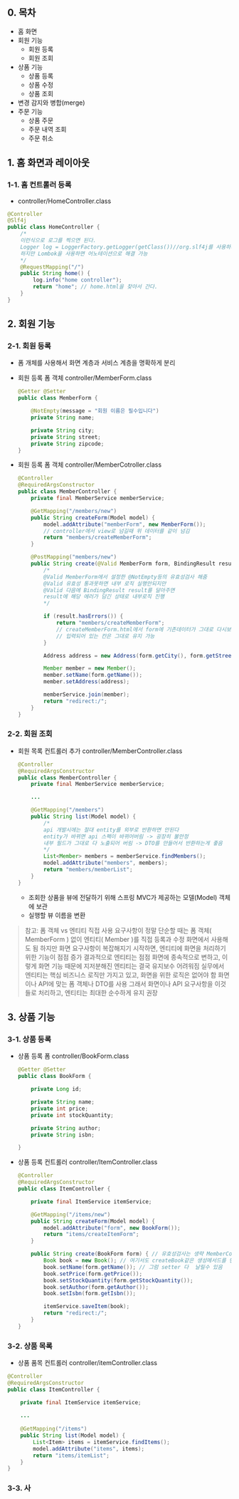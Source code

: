 ## 0. 목차
- 홈 화면
- 회원 기능
  - 회원 등록
  - 회원 조회
- 상품 기능
  - 상품 등록
  - 상품 수정
  - 상품 조회
- 변경 감지와 병합(merge)
- 주문 기능
  - 상품 주문
  - 주문 내역 조회
  - 주문 취소


## 1. 홈 화면과 레이아웃

### 1-1. 홈 컨트롤러 등록
- controller/HomeController.class
```java
@Controller
@Slf4j
public class HomeController {
    /*
    이런식으로 로그를 찍으면 된다.
    Logger log = LoggerFactory.getLogger(getClass())//org.slf4j를 사용하셔야 합니다.
    하지만 Lombok을 사용하면 어노테이션으로 해결 가능
    */
    @RequestMapping("/")
    public String home() {
        log.info("home controller");
        return "home"; // home.html을 찾아서 간다.
    }
}
```

## 2. 회원 기능

### 2-1. 회원 등록
- 폼 개체를 사용해서 화면 계층과 서비스 계층을 명확하게 분리
- 회원 등록 폼 객체 controller/MemberForm.class
  ```java
  @Getter @Setter
  public class MemberForm {

      @NotEmpty(message = "회원 이름은 필수입니다")
      private String name;

      private String city;
      private String street;
      private String zipcode;
  }
  ```

- 회원 등록 폼 객체 controller/MemberCotroller.class
  ```java
  @Controller
  @RequiredArgsConstructor
  public class MemberController {
      private final MemberService memberService;

      @GetMapping("/members/new")
      public String createForm(Model model) {
          model.addAttribute("memberForm", new MemberForm());
          // controller에서 view로 넘길때 위 데이터를 같이 넘김
          return "members/createMemberForm";
      }

      @PostMapping("members/new")
      public String create(@Valid MemberForm form, BindingResult result) {
          /*
          @Valid MemberForm에서 설정한 @NotEmpty등의 유효성검사 해줌
          @Valid 유효성 통과못하면 내부 로직 실행안되지만
          @Valid 다음에 BindingResult result를 달아주면
          result에 해당 에러가 담긴 상태로 내부로직 진행
          */

          if (result.hasErrors()) {
              return "members/createMemberForm";
              // createMemberForm.html에서 form에 기존데이터가 그대로 다시보내져서
              // 입력되어 있는 칸은 그대로 유지 가능
          }

          Address address = new Address(form.getCity(), form.getStreet(), form.getZipcode());

          Member member = new Member();
          member.setName(form.getName());
          member.setAddress(address);

          memberService.join(member);
          return "redirect:/";
      }
  }
  ```

### 2-2. 회원 조회
- 회원 목록 컨트롤러 추가 controller/MemberController.class
  ```java
  @Controller
  @RequiredArgsConstructor
  public class MemberController {
      private final MemberService memberService;

      ...

      @GetMapping("/members")
      public String list(Model model) {
          /*
          api 개발시에는 절대 entity를 외부로 반환하면 안된다
          entity가 바뀌면 api 스펙이 바뀌어버림 -> 굉장히 불안정
          내부 필드가 그대로 다 노출되어 버림 -> DTO를 만들어서 반환하는게 좋음
          */        
          List<Member> members = memberService.findMembers();
          model.addAttribute("members", members);
          return "members/memberList";
      }
  }
  ```
  - 조회한 상품을 뷰에 전달하기 위해 스프링 MVC가 제공하는 모델(Model) 객체에 보관
  - 실행할 뷰 이름을 변환

> 참고: 폼 객체 vs 엔티티 직접 사용
> 요구사항이 정말 단순할 때는 폼 객체( MemberForm ) 없이 엔티티( Member )를 직접 등록과 수정 화면에서 사용해도 됨
> 하지만 화면 요구사항이 복잡해지기 시작하면, 엔티티에 화면을 처리하기 위한 기능이 점점 증가
> 결과적으로 엔티티는 점점 화면에 종속적으로 변하고, 이렇게 화면 기능 때문에 지저분해진 엔티티는 결국 유지보수 어려워짐
> 실무에서 엔티티는 핵심 비즈니스 로직만 가지고 있고, 화면을 위한 로직은 없어야 함
> 화면이나 API에 맞는 폼 객체나 DTO를 사용
> 그래서 화면이나 API 요구사항을 이것들로 처리하고, 엔티티는 최대한 순수하게 유지 권장

## 3. 상품 기능

### 3-1. 상품 등록
- 상품 등록 폼 controller/BookForm.class
  ```java
  @Getter @Setter
  public class BookForm {

      private Long id;

      private String name;
      private int price;
      private int stockQuantity;

      private String author;
      private String isbn;

  }
  ```

- 상품 등록 컨트롤러 controller/ItemController.class
  ```java
  @Controller
  @RequiredArgsConstructor
  public class ItemController {

      private final ItemService itemService;

      @GetMapping("/items/new")
      public String createForm(Model model) {
          model.addAttribute("form", new BookForm());
          return "items/createItemForm";
      }

      public String create(BookForm form) { // 유효성검사는 생략 MemberController 사용
          Book book = new Book(); // 여기서도 createBook같은 생성메서드를 만들어 사용하면 좋다
          book.setName(form.getName()); // 그럼 setter 다  날릴수 있음
          book.setPrice(form.getPrice());
          book.setStockQuantity(form.getStockQuantity());
          book.setAuthor(form.getAuthor());
          book.setIsbn(form.getIsbn());

          itemService.saveItem(book);
          return "redirect:/";
      }
  }
  ```
### 3-2. 상품 목록
- 상품 품목 컨트롤러 controller/itemController.class
```java
@Controller
@RequiredArgsConstructor
public class ItemController {

    private final ItemService itemService;
    
    ...
    
    @GetMapping("/items")
    public String list(Model model) {
        List<Item> items = itemService.findItems();
        model.addAttribute("items", items);
        return "items/itemList";
    }
}
```

### 3-3. 사
